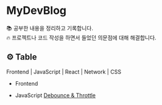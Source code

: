 # MyDevBlog

📚 공부한 내용을 정리하고 기록합니다.<br>
🔥 프로젝트나 코드 작성을 하면서 들었던 의문점에 대해 해결합니다.<br>

## ⚙ Table

Frontend | JavaScript | React | Network | CSS

- Frontend

- JavaScript
  [Debounce & Throttle](https://github.com/Jin1won/MyDevBlog/blob/main/JavaScript/Debounce%20%26%20Throttle.md)
